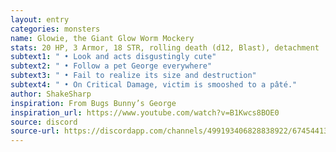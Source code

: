 ```yaml
---
layout: entry
categories: monsters 
name: Glowie, the Giant Glow Worm Mockery
stats: 20 HP, 3 Armor, 18 STR, rolling death (d12, Blast), detachment
subtext1: " • Look and acts disgustingly cute"
subtext2: " • Follow a pet George everywhere"
subtext3: " • Fail to realize its size and destruction"
subtext4: " • On Critical Damage, victim is smooshed to a pâté."
author: ShakeSharp
inspiration: From Bugs Bunny’s George
inspiration_url: https://www.youtube.com/watch?v=B1Kwcs8BOE0
source: discord
source-url: https://discordapp.com/channels/499193406828838922/674544134798966806/699988788897906709
---
```

